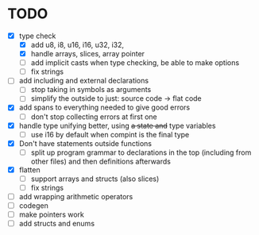 # TODO

- [x] type check
  - [x] add u8, i8, u16, i16, u32, i32,
  - [x] handle arrays, slices, array pointer
  - [ ] add implicit casts when type checking, be able to make options
  - [ ] fix strings
- [ ] add including and external declarations
  - [ ] stop taking in symbols as arguments
  - [ ] simplify the outside to just: source code -> flat code
- [x] add spans to everything needed to give good errors
  - [ ] don't stop collecting errors at first one
- [x] handle type unifying better, using ~~a state and~~ type variables
  - [ ] use i16 by default when compint is the final type
- [x] Don't have statements outside functions
  - [ ] split up program grammar to declarations in the top (including from other files) and then definitions afterwards
- [x] flatten
  - [ ] support arrays and structs (also slices)
  - [ ] fix strings
- [ ] add wrapping arithmetic operators
- [ ] codegen
- [ ] make pointers work
- [ ] add structs and enums
